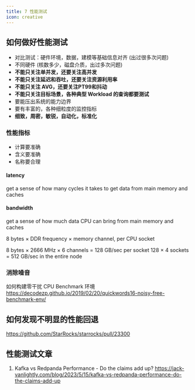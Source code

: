```yaml
---
title: 7 性能测试
icon: creative
---
```


## 如何做好性能测试

* 对比测试：硬件环境，数据，建模等基础信息对齐 (出过很多次问题)
* 不同硬件 (核数多少，磁盘介质，出过多次问题)
* **不能只关注单并发，还要关注高并发**
* **不能只关注延迟和吞吐，还要关注资源利用率**
* **不能只关注 AVG，还要关注PT99和抖动**
* **不能只关注目标场景，各种典型 Workload 的查询都要测试**
* 要能压出系统的能力边界
* 要有丰富的，各种细粒度的监控指标
* **细致，周密，敏锐，自动化，标准化**

### 性能指标

* 计算要准确
* 含义要准确
* 名称要合理

#### latency

get a sense of how many cycles it takes to get data
from main memory and caches


#### bandwidth

get a sense of how much data CPU can bring
from main memory and caches

8 bytes × DDR frequency × memory channel, per CPU socket

8 bytes × 2666 MHz × 6 channels = 128 GB/sec per socket
128 × 4 sockets = 512 GB/sec in the entire node

### 消除噪音

如何构建零干扰 CPU Benchmark 环境 <https://decodezp.github.io/2019/02/20/quickwords16-noisy-free-benchmark-env/>

## 如何发现不明显的性能回退

<https://github.com/StarRocks/starrocks/pull/23300>

## 性能测试文章

1. Kafka vs Redpanda Performance - Do the claims add up? <https://jack-vanlightly.com/blog/2023/5/15/kafka-vs-redpanda-performance-do-the-claims-add-up>

